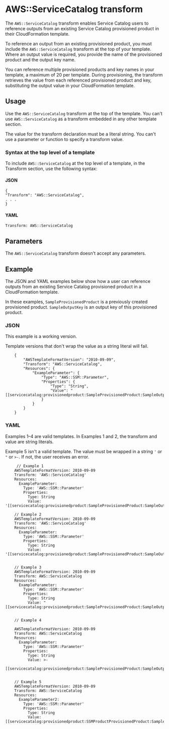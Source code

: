# AWS::ServiceCatalog transform<a name="transform-aws-servicecatalog"></a>

The `AWS::ServiceCatalog` transform enables Service Catalog users to reference outputs from an existing Service Catalog provisioned product in their CloudFormation template\.

To reference an output from an existing provisioned product, you must include the `AWS::ServiceCatalog` transform at the top of your template\. Where an output value is required, you provide the name of the provisioned product and the output key name\.

You can reference multiple provisioned products and key names in your template, a maximum of 20 per template\. During provisioning, the transform retrieves the value from each referenced provisioned product and key, substituting the output value in your CloudFormation template\.

## Usage<a name="tbd"></a>

Use the `AWS::ServiceCatalog` transform at the top of the template\. You can't use `AWS::ServiceCatalog` as a transform embedded in any other template section\.

The value for the transform declaration must be a literal string\. You can't use a parameter or function to specify a transform value\.

### Syntax at the top level of a template<a name="servicecatalog-top-level-syntax"></a>

To include `AWS::ServiceCatalog` at the top level of a template, in the Transform section, use the following syntax:

#### JSON<a name="servicecatalog-top-level-syntax.json"></a>

```
{
"Transform": "AWS::ServiceCatalog",
. . .
}
```

#### YAML<a name="servicecatalog-top-level-syntax.yaml"></a>

```
Transform: AWS::ServiceCatalog
```

## Parameters<a name="servicecatalog-parameters"></a>

The `AWS::ServiceCatalog` transform doesn't accept any parameters\.

## Example<a name="servicecatalog-example-json"></a>

The JSON and YAML examples below show how a user can reference outputs from an existing Service Catalog provisioned product in a CloudFormation template\.

In these examples, `SampleProvisionedProduct` is a previously created provisioned product\. `SampleOutputKey` is an output key of this provisioned product\.

### JSON<a name="servicecatalog-json-transform"></a>

This example is a working version\.

Template versions that don't wrap the value as a string literal will fail\.

```
    {
        "AWSTemplateFormatVersion": "2010-09-09",
        "Transform": "AWS::ServiceCatalog",
        "Resources": {
            "ExampleParameter": {
                "Type": "AWS::SSM::Parameter",
                "Properties": {
                    "Type": "String",
                    "Value": "[[servicecatalog:provisionedproduct:SampleProvisionedProduct:SampleOutputKey]]"
                }
            }
        }
    }
```

### YAML<a name="servicecatalog-yaml-transform"></a>

Examples 1–4 are valid templates\. In Examples 1 and 2, the transform and value are string literals\.

Example 5 isn't a valid template\. The value must be wrapped in a string `'` or `"` or `>-`\. If not, the user receives an error\.

```
     // Example 1 
    AWSTemplateFormatVersion: 2010-09-09
    Transform: 'AWS::ServiceCatalog'
    Resources:
      ExampleParameter:
        Type: 'AWS::SSM::Parameter'
        Properties:
          Type: String
          Value: '[[servicecatalog:provisionedproduct:SampleProvisionedProduct:SampleOutputKey]]'
     
    // Example 2 
    AWSTemplateFormatVersion: 2010-09-09
    Transform: 'AWS::ServiceCatalog'
    Resources:
      ExampleParameter:
        Type: 'AWS::SSM::Parameter'
        Properties:
          Type: String
          Value: '[[servicecatalog:provisionedproduct:SampleProvisionedProduct:SampleOutputKey]]'
     
     
    // Example 3 
    AWSTemplateFormatVersion: 2010-09-09
    Transform: AWS::ServiceCatalog
    Resources:
      ExampleParameter:
        Type: 'AWS::SSM::Parameter'
        Properties:
          Type: String
          Value: "[[servicecatalog:provisionedproduct:SampleProvisionedProduct:SampleOutputKey]]"
     
     
    // Example 4 
     
    AWSTemplateFormatVersion: 2010-09-09
    Transform: AWS::ServiceCatalog
    Resources:
      ExampleParameter:
        Type: 'AWS::SSM::Parameter'
        Properties:
          Type: String
          Value: >-
            [[servicecatalog:provisionedproduct:SampleProvisionedProduct:SampleOutputKey]]
     
     
    // Example 5 
    AWSTemplateFormatVersion: 2010-09-09
    Transform: AWS::ServiceCatalog
    Resources:
      ExampleParameter2:
        Type: 'AWS::SSM::Parameter'
        Properties:
          Type: String
          Value: [[servicecatalog:provisionedproduct:SSMProductProvisionedProduct:SampleOutputKey]]
```